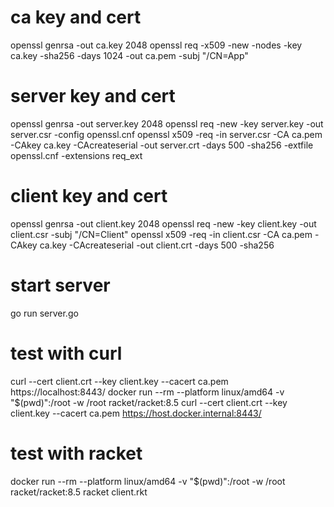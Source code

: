 # ca key and cert

openssl genrsa -out ca.key 2048
openssl req -x509 -new -nodes -key ca.key -sha256 -days 1024 -out ca.pem -subj "/CN=App"

# server key and cert

openssl genrsa -out server.key 2048
openssl req -new -key server.key -out server.csr -config openssl.cnf
openssl x509 -req -in server.csr -CA ca.pem -CAkey ca.key -CAcreateserial -out server.crt -days 500 -sha256 -extfile openssl.cnf -extensions req_ext

# client key and cert

openssl genrsa -out client.key 2048
openssl req -new -key client.key -out client.csr -subj "/CN=Client"
openssl x509 -req -in client.csr -CA ca.pem -CAkey ca.key -CAcreateserial -out client.crt -days 500 -sha256

# start server

go run server.go

# test with curl

curl --cert client.crt --key client.key --cacert ca.pem https://localhost:8443/
docker run --rm --platform linux/amd64 -v "$(pwd)":/root -w /root racket/racket:8.5 curl --cert client.crt --key client.key --cacert ca.pem https://host.docker.internal:8443/

# test with racket

docker run --rm --platform linux/amd64 -v "$(pwd)":/root -w /root racket/racket:8.5 racket client.rkt
